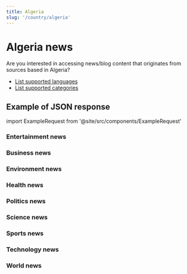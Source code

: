 ```yaml
---
title: Algeria
slug: '/country/algeria'
---
```


# Algeria news

Are you interested in accessing news/blog content that originates from sources based in Algeria?

- [List supported languages](/get-articles/languages)
- [List supported categories](/get-articles/categories)

## Example of JSON response

import ExampleRequest from '@site/src/components/ExampleRequest'

### Entertainment news
<ExampleRequest url="https://apitube.io/v1/news/articles?limit=2&category=news/Business&language=al"></ExampleRequest>

### Business news
<ExampleRequest url="https://apitube.io/v1/news/articles?limit=2&category=news/Business&language=al"></ExampleRequest>

### Environment news
<ExampleRequest url="https://apitube.io/v1/news/articles?limit=2&category=news/Environment&language=al"></ExampleRequest>

### Health news
<ExampleRequest url="https://apitube.io/v1/news/articles?limit=2&category=news/Health&language=al"></ExampleRequest>

### Politics news
<ExampleRequest url="https://apitube.io/v1/news/articles?limit=2&category=news/Politics&language=al"></ExampleRequest>

### Science news
<ExampleRequest url="https://apitube.io/v1/news/articles?limit=2&category=news/Science&language=al"></ExampleRequest>

### Sports news
<ExampleRequest url="https://apitube.io/v1/news/articles?limit=2&category=news/Sports&language=al"></ExampleRequest>

### Technology news
<ExampleRequest url="https://apitube.io/v1/news/articles?limit=2&category=news/Technology&language=al"></ExampleRequest>

### World news
<ExampleRequest url="https://apitube.io/v1/news/articles?limit=2&category=news/World&language=al"></ExampleRequest>
